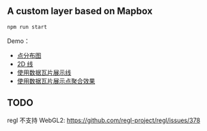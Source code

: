 ## A custom layer based on Mapbox

```bash
npm run start
```

Demo：
* [点分布图](https://xiaoiver.github.io/custom-mapbox-layer/PointCloudLayer2.html)
* [2D 线](https://xiaoiver.github.io/custom-mapbox-layer/LineLayer.html)
* [使用数据瓦片展示线](https://xiaoiver.github.io/custom-mapbox-layer/VectorTileLineLayer.html)
* [使用数据瓦片展示点聚合效果](https://xiaoiver.github.io/custom-mapbox-layer/VectorTileClusterLayer.html)

## TODO

regl 不支持 WebGL2: https://github.com/regl-project/regl/issues/378
